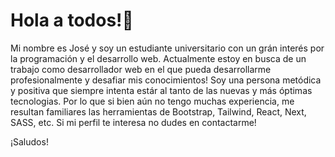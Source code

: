 # Hola a todos!👋
Mi nombre es José y soy un estudiante universitario con un grán interés por la programación y el desarrollo web. Actualmente estoy en busca de un trabajo como desarrollador web en el que pueda desarrollarme profesionalmente y desafiar mis conocimientos!
Soy una persona metódica y positiva que siempre intenta estár al tanto de las nuevas y más óptimas tecnologias. Por lo que si bien aún no tengo muchas experiencia, me resultan familiares las herramientas de Bootstrap, Tailwind, React, Next, SASS, etc.
Si mi perfil te interesa no dudes en contactarme!

¡Saludos!

